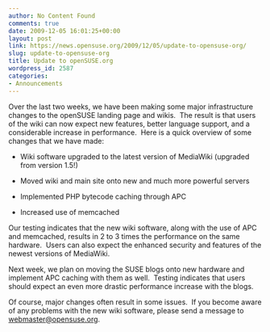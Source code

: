 ```yaml
---
author: No Content Found
comments: true
date: 2009-12-05 16:01:25+00:00
layout: post
link: https://news.opensuse.org/2009/12/05/update-to-opensuse-org/
slug: update-to-opensuse-org
title: Update to openSUSE.org
wordpress_id: 2587
categories:
- Announcements
---
```


Over the last two weeks, we have been making some major infrastructure changes to the openSUSE landing page and wikis.  The result is that users of the wiki can now expect new features, better language support, and a considerable increase in performance.  Here is a quick overview of some changes that we have made:



	
  * Wiki software upgraded to the latest version of MediaWiki (upgraded from version 1.5!)

	
  * Moved wiki and main site onto new and much more powerful servers

	
  * Implemented PHP bytecode caching through APC

	
  * Increased use of memcached


Our testing indicates that the new wiki software, along with the use of APC and memcached, results in 2 to 3 times the performance on the same hardware.  Users can also expect the enhanced security and features of the newest versions of MediaWiki.

Next week, we plan on moving the SUSE blogs onto new hardware and implement APC caching with them as well.  Testing indicates that users should expect an even more drastic performance increase with the blogs.

Of course, major changes often result in some issues.  If you become aware of any problems with the new wiki software, please send a message to webmaster@opensuse.org.
